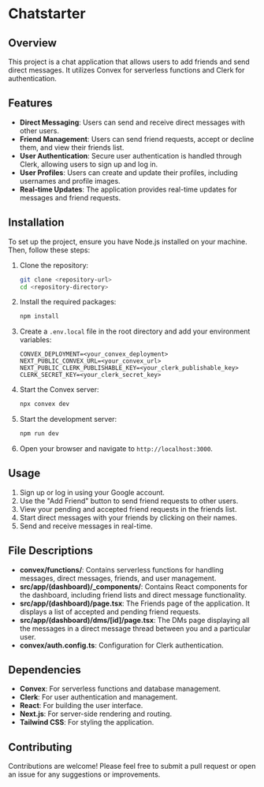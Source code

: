 # Chatstarter

## Overview

This project is a chat application that allows users to add friends and send direct messages. It utilizes Convex for serverless functions and Clerk for authentication.

## Features

- **Direct Messaging**: Users can send and receive direct messages with other users.
- **Friend Management**: Users can send friend requests, accept or decline them, and view their friends list.
- **User Authentication**: Secure user authentication is handled through Clerk, allowing users to sign up and log in.
- **User Profiles**: Users can create and update their profiles, including usernames and profile images.
- **Real-time Updates**: The application provides real-time updates for messages and friend requests.

## Installation

To set up the project, ensure you have Node.js installed on your machine. Then, follow these steps:

1. Clone the repository:

   ```bash
   git clone <repository-url>
   cd <repository-directory>
   ```

2. Install the required packages:

   ```bash
   npm install
   ```

3. Create a `.env.local` file in the root directory and add your environment variables:

   ```plaintext
   CONVEX_DEPLOYMENT=<your_convex_deployment>
   NEXT_PUBLIC_CONVEX_URL=<your_convex_url>
   NEXT_PUBLIC_CLERK_PUBLISHABLE_KEY=<your_clerk_publishable_key>
   CLERK_SECRET_KEY=<your_clerk_secret_key>
   ```

4. Start the Convex server:

   ```bash
   npx convex dev
   ```

5. Start the development server:

   ```bash
   npm run dev
   ```

6. Open your browser and navigate to `http://localhost:3000`.

## Usage

1. Sign up or log in using your Google account.
2. Use the "Add Friend" button to send friend requests to other users.
3. View your pending and accepted friend requests in the friends list.
4. Start direct messages with your friends by clicking on their names.
5. Send and receive messages in real-time.

## File Descriptions

- **convex/functions/**: Contains serverless functions for handling messages, direct messages, friends, and user management.
- **src/app/(dashboard)/\_components/**: Contains React components for the dashboard, including friend lists and direct message functionality.
- **src/app/(dashboard)/page.tsx**: The Friends page of the application. It displays a list of accepted and pending friend requests.
- **src/app/(dashboard)/dms/[id]/page.tsx**: The DMs page displaying all the messages in a direct message thread between you and a particular user.
- **convex/auth.config.ts**: Configuration for Clerk authentication.

## Dependencies

- **Convex**: For serverless functions and database management.
- **Clerk**: For user authentication and management.
- **React**: For building the user interface.
- **Next.js**: For server-side rendering and routing.
- **Tailwind CSS**: For styling the application.

## Contributing

Contributions are welcome! Please feel free to submit a pull request or open an issue for any suggestions or improvements.
